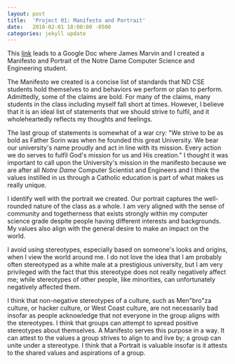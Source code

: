 ```yaml
---
layout: post
title:  'Project 01: Manifesto and Portrait'
date:   2018-02-01 18:00:00 -0500
categories: jekyll update
---
```

This [link][google-doc] leads to a Google Doc where James Marvin and I created a Manifesto and Portrait of the Notre Dame Computer Science and Engineering student.

The Manifesto we created is a concise list of standards that ND CSE students hold themselves to and behaviors we perform or plan to perform.  Admittedly, some of the claims are bold.  For many of the claims, many students in the class including myself fall short at times.  However, I believe that it is an ideal list of statements that we should strive to fulfil, and it wholeheartedly reflects my thoughts and feelings.   

The last group of statements is somewhat of a war cry: "We strive to be as bold as Father Sorin was when he founded this great University.  We bear our university's name proudly and act in line with its mission.  Every action we do serves to fulfil God's mission for us and His creation."  I thought it was important to call upon the University's mission in the manifesto because we are after all *Notre Dame* Computer Scientist and Engineers and I think the values instilled in us through a Catholic education is part of what makes us really unique.  

I identify well with the portrait we created.  Our portrait captures the well-rounded nature of the class as a whole.  I am very aligned with the sense of community and togetherness that exists strongly within my computer science grade despite people having different interests and backgrounds.  My values also align with the general desire to make an impact on the world. 

I avoid using stereotypes, especially based on someone's looks and origins, when I view the world around me.  I do not love the idea that I am probably often stereotyped as a white male at a prestigious university, but I am very privileged with the fact that this stereotype does not really negatively affect me; while stereotypes of other people, like minorities, can unfortunately negatively affected them.

I think that non-negative stereotypes of a culture, such as Men"bro"za culture, or hacker culture, or West Coast culture, are not necessarily bad insofar as people acknowledge that not everyone in the group aligns with the stereotypes.   I think that groups can attempt to spread positive stereotypes about themselves.  A Manifesto serves this purpose in a way.  It can attest to the values a group strives to align to and live by; a group can unite under a stereotype.  I think that a Portrait is valuable insofar is it attests to the shared values and aspirations of a group.


[google-doc]: https://docs.google.com/document/d/1Eer6w5i6vlldYYD04edJMnoPhrbpNyszK0PteBJuGyc/edit?usp=sharing
